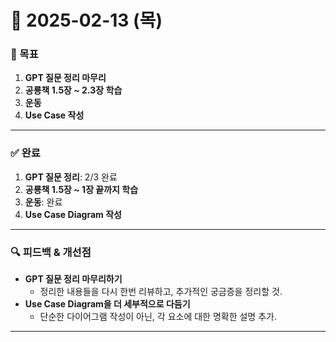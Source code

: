# 📅 2025-02-13 (목)

### 🎯 목표
1. **GPT 질문 정리 마무리**
2. **공룡책 1.5장 ~ 2.3장 학습**
3. **운동**
4. **Use Case 작성**

---

### ✅ 완료
1. **GPT 질문 정리**: 2/3 완료
2. **공룡책 1.5장 ~ 1장 끝까지 학습**
3. **운동**: 완료
4. **Use Case Diagram 작성**

---


### 🔍 피드백 & 개선점
- **GPT 질문 정리 마무리하기**
  - 정리한 내용들을 다시 한번 리뷰하고, 추가적인 궁금증을 정리할 것.
- **Use Case Diagram을 더 세부적으로 다듬기**
  - 단순한 다이어그램 작성이 아닌, 각 요소에 대한 명확한 설명 추가.

---

